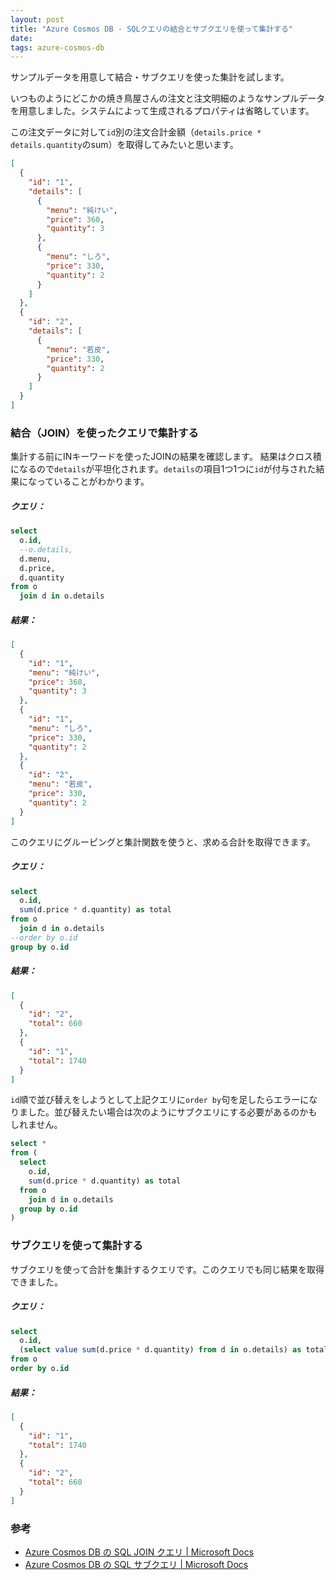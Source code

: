```yaml
---
layout: post
title: "Azure Cosmos DB - SQLクエリの結合とサブクエリを使って集計する"
date: 
tags: azure-cosmos-db
---
```


サンプルデータを用意して結合・サブクエリを使った集計を試します。

いつものようにどこかの焼き鳥屋さんの注文と注文明細のようなサンプルデータを用意しました。システムによって生成されるプロパティは省略しています。

この注文データに対して`id`別の注文合計金額（`details.price * details.quantity`のsum）を取得してみたいと思います。

```json
[
  {
    "id": "1",
    "details": [
      {
        "menu": "純けい",
        "price": 360,
        "quantity": 3
      },
      {
        "menu": "しろ",
        "price": 330,
        "quantity": 2
      }
    ]
  },
  {
    "id": "2",
    "details": [
      {
        "menu": "若皮",
        "price": 330,
        "quantity": 2
      }
    ]
  }
]
```

### 結合（JOIN）を使ったクエリで集計する

集計する前にINキーワードを使ったJOINの結果を確認します。
結果はクロス積になるので`details`が平坦化されます。`details`の項目1つ1つに`id`が付与された結果になっていることがわかります。

##### クエリ：

```sql
select
  o.id,
  --o.details,
  d.menu,
  d.price,
  d.quantity
from o
  join d in o.details
```

##### 結果：

```json
[
  {
    "id": "1",
    "menu": "純けい",
    "price": 360,
    "quantity": 3
  },
  {
    "id": "1",
    "menu": "しろ",
    "price": 330,
    "quantity": 2
  },
  {
    "id": "2",
    "menu": "若皮",
    "price": 330,
    "quantity": 2
  }
]
```

このクエリにグルーピングと集計関数を使うと、求める合計を取得できます。

##### クエリ：

```sql
select
  o.id,
  sum(d.price * d.quantity) as total
from o
  join d in o.details
--order by o.id
group by o.id
```

##### 結果：

```json
[
  {
    "id": "2",
    "total": 660
  },
  {
    "id": "1",
    "total": 1740
  }
]
```

`id`順で並び替えをしようとして上記クエリに`order by`句を足したらエラーになりました。並び替えたい場合は次のようにサブクエリにする必要があるのかもしれません。

```sql
select *
from (
  select
    o.id,
    sum(d.price * d.quantity) as total
  from o
    join d in o.details
  group by o.id
)
```

### サブクエリを使って集計する

サブクエリを使って合計を集計するクエリです。このクエリでも同じ結果を取得できました。

##### クエリ：
```sql
select
  o.id,
  (select value sum(d.price * d.quantity) from d in o.details) as total
from o
order by o.id
```

##### 結果：

```json
[
  {
    "id": "1",
    "total": 1740
  },
  {
    "id": "2",
    "total": 660
  }
]
```

### 参考

- [Azure Cosmos DB の SQL JOIN クエリ &#124; Microsoft Docs](https://docs.microsoft.com/ja-jp/azure/cosmos-db/sql/sql-query-join)
- [Azure Cosmos DB の SQL サブクエリ &#124; Microsoft Docs](https://docs.microsoft.com/ja-jp/azure/cosmos-db/sql/sql-query-subquery)

